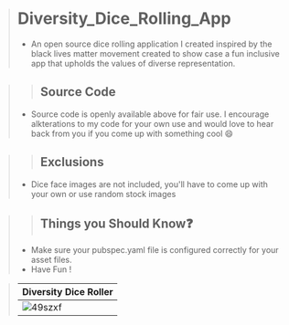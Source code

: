 > # Diversity_Dice_Rolling_App
> - An open source dice rolling application I created inspired by the black lives matter movement
> created to show case a fun inclusive app that upholds the values of diverse representation.

>> ## Source Code
> - Source code is openly available above for fair use. I encourage alkterations to my code for your own use and would love to hear back from you if you come 
> up with something cool :smile:

>> ## Exclusions
> - Dice face images are not included, you'll have to come up with your own or use random stock images 

>> ## Things you Should Know❓
> - Make sure your pubspec.yaml file is configured correctly for your asset files. 
> - Have Fun !

> | Diversity Dice Roller |
> | --------- |
> | ![49szxf](https://user-images.githubusercontent.com/17411265/88834114-a54fda80-d1d3-11ea-9809-8f8fa06e5cee.gif) |



